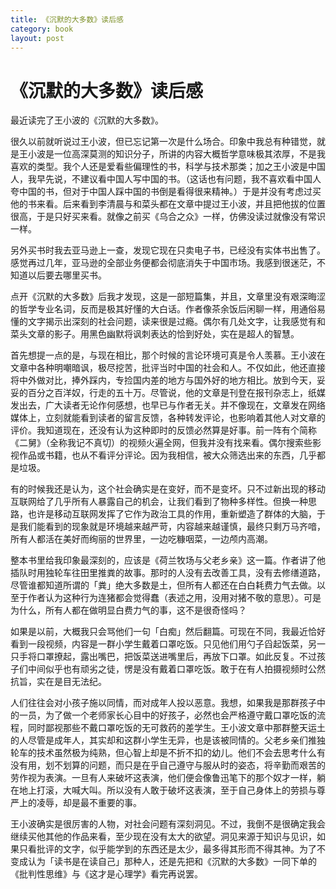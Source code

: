 ```yaml
---
title: 《沉默的大多数》读后感
category: book
layout: post
---
```


# 《沉默的大多数》读后感

最近读完了王小波的《沉默的大多数》。

很久以前就听说过王小波，但已忘记第一次是什么场合。印象中我总有种错觉，就是王小波是一位高深莫测的知识分子，所讲的内容大概哲学意味极其浓厚，不是我喜欢的类型。我个人还是爱看些偏理性的书，科学与技术那类；加之王小波是中国人，我早先说，不建议看中国人写中国的书。（这话也有问题，我不喜欢看中国人夸中国的书，但对于中国人踩中国的书倒是看得很来精神。）于是并没有考虑过买他的书来看。后来看到李清晨与和菜头都在文章中提过王小波，并且把他拔的位置很高，于是只好买来看。就像之前买《乌合之众》一样，仿佛没读过就像没有常识一样。

另外买书时我去亚马逊上一查，发现它现在只卖电子书，已经没有实体书出售了。感觉再过几年，亚马逊的全部业务便都会彻底消失于中国市场。我感到很迷茫，不知道以后要去哪里买书。

点开《沉默的大多数》后我才发现，这是一部短篇集，并且，文章里没有艰深晦涩的哲学专业名词，反而是极其好懂的大白话。作者像茶余饭后闲聊一样，用通俗易懂的文字揭示出深刻的社会问题，读来很是过瘾。偶尔有几处文字，让我感觉有和菜头文章的影子。用黑色幽默将讽刺表达的恰到好处，实在是超人的智慧。

首先想提一点的是，与现在相比，那个时候的言论环境可真是令人羡慕。王小波在文章中各种明嘲暗讽，极尽挖苦，批评当时中国的社会和人。不仅如此，他还直接将中外做对比，捧外踩内，专捡国内差的地方与国外好的地方相比。放到今天，妥妥的百分之百洋奴，行走的五十万。尽管说，他的文章是刊登在报刊杂志上，纸媒发出去，广大读者无论作何感想，也早已与作者无关。并不像现在，文章发在网络媒体上，立刻就能看到读者的留言反馈，各种转发评论，也影响着其他人对文章的评价。我知道现在，还没有认为这种即时的反馈必然算是好事。前一阵有个简称《二舅》（全称我记不真切）的视频火遍全网，但我并没有找来看。偶尔搜索些影视作品或书籍，也从不看评分评论。因为我相信，被大众筛选出来的东西，几乎都是垃圾。

有的时候我还是认为，这个社会确实是在变好，而不是变坏。只不过新出现的移动互联网给了几乎所有人暴露自己的机会，让我们看到了物种多样性。但换一种思路，也许是移动互联网发挥了它作为政治工具的作用，重新塑造了群体的大脑，于是我们能看到的现象就是环境越来越严苛，内容越来越谨慎，最终只剩万马齐喑，所有人都活在美好而绚丽的世界里，一边吃糠咽菜，一边颅内高潮。

整本书里给我印象最深刻的，应该是《荷兰牧场与父老乡亲》这一篇。作者讲了他插队时用独轮车往田里推粪的故事。那时的人没有去改善工具，没有去修缮道路，尽管谁都知道所谓的「粪」绝大多数是土，但所有人都还在白白耗费力气去做。以至于作者认为这种行为连猪都会觉得蠢（表述之用，没用对猪不敬的意思）。可是为什么，所有人都在做明显白费力气的事，这不是很奇怪吗？

如果是以前，大概我只会骂他们一句「白痴」然后翻篇。可现在不同，我最近恰好看到一段视频，内容是一群小学生戴着口罩吃饭。只见他们用勺子舀起饭菜，另一只手将口罩撩起，露出嘴巴，把饭菜送进嘴里后，再放下口罩。如此反复。不过孩子们中间似乎也有顽劣之徒，愣是没有戴着口罩吃饭。敢于在有人拍摄视频时公然抗旨，实在是目无法纪。

人们往往会对小孩子施以同情，而对成年人投以恶意。我想，如果我是那群孩子中的一员，为了做一个老师家长心目中的好孩子，必然也会严格遵守戴口罩吃饭的流程，同时鄙视那些不戴口罩吃饭的无可救药的差学生。王小波文章中那群整天运土的人尽管是成年人，其实却和这群小学生无异，也是该被同情的。父老乡亲们推独轮车的技术虽然极为纯熟，但心智上却是不折不扣的幼儿。他们不会去思考什么有没有用，划不划算的问题，而只是在乎自己遵守与服从时的姿态，将辛勤而艰苦的劳作视为表演。一旦有人来破坏这表演，他们便会像鲁迅笔下的那个奴才一样，躺在地上打滚，大喊大叫。所以没有人敢于破坏这表演，至于自己身体上的劳损与尊严上的凌辱，却是最不重要的事。

王小波确实是很厉害的人物，对社会问题有深刻洞见。不过，我倒不是很确定我会继续买他其他的作品来看，至少现在没有太大的欲望。洞见来源于知识与见识，如果只看批评的文字，似乎能学到的东西还是太少，最多得其形而不得其神。为了不变成认为「读书是在读自己」那种人，还是先把和《沉默的大多数》一同下单的《批判性思维》与《这才是心理学》看完再说罢。